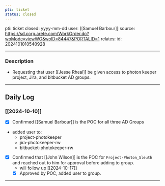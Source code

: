 ```yaml
---
pti: ticket
status: closed
---
```

pti: ticket 
closed: yyyy-mm-dd
user: [[Samuel Barbour]]
source: https://sd.corp.arete.com/WorkOrder.do?woMode=viewWO&woID=84447&PORTALID=1
relates: 
id: 2024101010540928

---
### Description
- Requesting that user [[Jesse Rheal]] be given access to photon keeper project, Jira, and bitbucket AD groups.
---
## Daily Log
### [[2024-10-10]]
- [x] Confirmed [[Samuel Barbour]] is the POC for all three AD Groups
- added user to:  
	- project-photokeeper  
	- jira-photokeeper-rw  
	- bitbucket-photokeeper-rw  
- [x] Confirmed that [[John Wilson]] is the POC for `Project-Photon_Sleuth` and reached out to him for approval before adding to group.
	- will follow up [[2024-10-17]]
	- [x] Approved by POC, added user to group.
---